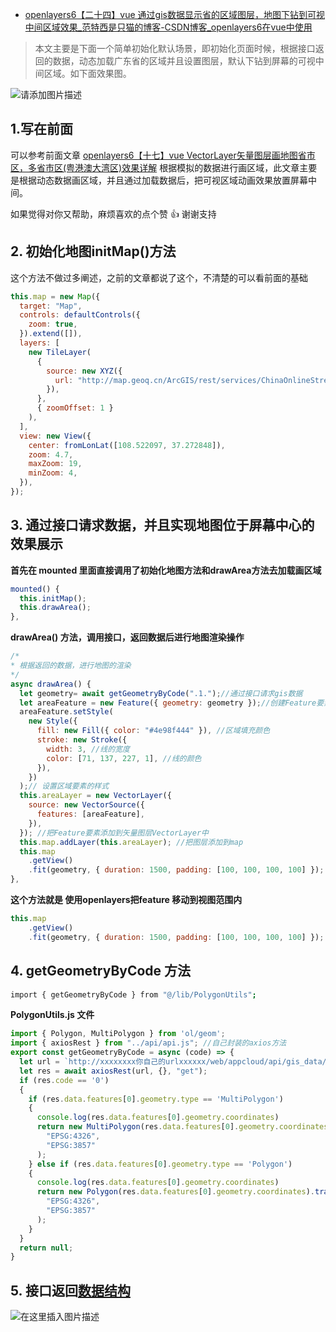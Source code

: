 - [openlayers6【二十四】vue 通过gis数据显示省的区域图层，地图下钻到可视中间区域效果_范特西是只猫的博客-CSDN博客_openlayers6在vue中使用](https://xiehao.blog.csdn.net/article/details/119243299)

> 本文主要是下面一个简单初始化默认场景，即初始化页面时候，根据接口返回的数据，动态加载广东省的区域并且设置图层，默认下钻到屏幕的可视中间区域。如下面效果图。

![请添加图片描述](https://img-blog.csdnimg.cn/e117c8731ebf482fbba8be99e5338d82.gif)

## 1.写在前面

可以参考前面文章 [openlayers6【十七】vue VectorLayer矢量图层画地图省市区，多省市区(粤港澳大湾区)效果详解](https://xiehao.blog.csdn.net/article/details/107456645) 根据模拟的数据进行画区域，此文章主要是根据动态数据画区域，并且通过加载数据后，把可视区域动画效果放置屏幕中间。

如果觉得对你又帮助，麻烦喜欢的点个赞 👍 谢谢支持

## 2. 初始化地图initMap()方法

这个方法不做过多阐述，之前的文章都说了这个，不清楚的可以看前面的基础

```js
this.map = new Map({
  target: "Map",
  controls: defaultControls({
    zoom: true,
  }).extend([]),
  layers: [
    new TileLayer(
      {
        source: new XYZ({
          url: "http://map.geoq.cn/ArcGIS/rest/services/ChinaOnlineStreetPurplishBlue/MapServer/tile/{z}/{y}/{x}",
        }),
      },
      { zoomOffset: 1 }
    ),
  ],
  view: new View({
    center: fromLonLat([108.522097, 37.272848]),
    zoom: 4.7,
    maxZoom: 19,
    minZoom: 4,
  }),
});
```

## 3. 通过接口请求数据，并且实现地图位于屏幕中心的效果展示

**首先在 mounted 里面直接调用了初始化地图方法和drawArea方法去加载画区域**

```js
mounted() {
  this.initMap();
  this.drawArea();
},
```

**drawArea() 方法，调用接口，返回数据后进行地图渲染操作**

```js
/*
* 根据返回的数据，进行地图的渲染
*/
async drawArea() {
  let geometry= await getGeometryByCode(".1.");//通过接口请求gis数据
  let areaFeature = new Feature({ geometry: geometry });//创建Feature要素，把数据添加到要素中
  areaFeature.setStyle(
    new Style({
      fill: new Fill({ color: "#4e98f444" }), //区域填充颜色
      stroke: new Stroke({
        width: 3, //线的宽度
        color: [71, 137, 227, 1], //线的颜色
      }),
    })
  );// 设置区域要素的样式
  this.areaLayer = new VectorLayer({
    source: new VectorSource({
      features: [areaFeature],
    }),
  }); //把Feature要素添加到矢量图层VectorLayer中
  this.map.addLayer(this.areaLayer); //把图层添加到map
  this.map
    .getView()
    .fit(geometry, { duration: 1500, padding: [100, 100, 100, 100] }); //设置把区域移动到可视屏幕中心，duration是多少毫秒，padding是距离屏幕上下左右的大小
},
```

**这个方法就是 使用openlayers把feature 移动到视图范围内**

```js
this.map
    .getView()
    .fit(geometry, { duration: 1500, padding: [100, 100, 100, 100] });
```

## 4. getGeometryByCode 方法

```bash
import { getGeometryByCode } from "@/lib/PolygonUtils";
```

**PolygonUtils.js 文件**

```js
import { Polygon, MultiPolygon } from 'ol/geom';
import { axiosRest } from "../api/api.js"; //自己封装的axios方法
export const getGeometryByCode = async (code) => {
  let url = `http://xxxxxxxx你自己的urlxxxxxx/web/appcloud/api/gis_data/sysGis2DLayer/getBusinessGeonJson?appKey=9ca95aea20204d8e92b9eec41258f128&orgcode=${code}`
  let res = await axiosRest(url, {}, "get");
  if (res.code == '0')
  {
    if (res.data.features[0].geometry.type == 'MultiPolygon')
    {
      console.log(res.data.features[0].geometry.coordinates)
      return new MultiPolygon(res.data.features[0].geometry.coordinates).transform(
        "EPSG:4326",
        "EPSG:3857"
      );
    } else if (res.data.features[0].geometry.type == 'Polygon')
    {
      console.log(res.data.features[0].geometry.coordinates)
      return new Polygon(res.data.features[0].geometry.coordinates).transform(
        "EPSG:4326",
        "EPSG:3857"
      );
    }
  }
  return null;
}
```

## 5. 接口返回[数据结构](https://so.csdn.net/so/search?q=数据结构&spm=1001.2101.3001.7020)

![在这里插入图片描述](https://img-blog.csdnimg.cn/30ecbc5ca37a4854af1acbc9a9a3b5e6.png?x-oss-process=image/watermark,type_ZmFuZ3poZW5naGVpdGk,shadow_10,text_aHR0cHM6Ly9ibG9nLmNzZG4ubmV0L3FxXzM2NDEwNzk1,size_16,color_FFFFFF,t_70)